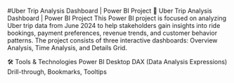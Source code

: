 #Uber Trip Analysis Dashboard | Power BI Project
🚗 Uber Trip Analysis Dashboard | Power BI Project
This Power BI project is focused on analyzing Uber trip data from June 2024 to help stakeholders gain insights into ride bookings, payment preferences, revenue trends, and customer behavior patterns. The project consists of three interactive dashboards: Overview Analysis, Time Analysis, and Details Grid.

🛠 Tools & Technologies
Power BI Desktop
DAX (Data Analysis Expressions)
Drill-through, Bookmarks, Tooltips

